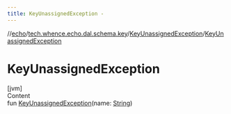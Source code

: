 ```yaml
---
title: KeyUnassignedException -
---
```

//[echo](../../index.md)/[tech.whence.echo.dal.schema.key](../index.md)/[KeyUnassignedException](index.md)/[KeyUnassignedException](-key-unassigned-exception.md)



# KeyUnassignedException  
[jvm]  
Content  
fun [KeyUnassignedException](-key-unassigned-exception.md)(name: [String](https://kotlinlang.org/api/latest/jvm/stdlib/kotlin/-string/index.html))  



